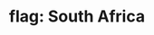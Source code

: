 ---
layout: flags
title: "flag: South Africa"
emoji: flag_south_africa
permalink: 🇿🇦.html
image: assets/img/3moji/flag_south_africa.png
---